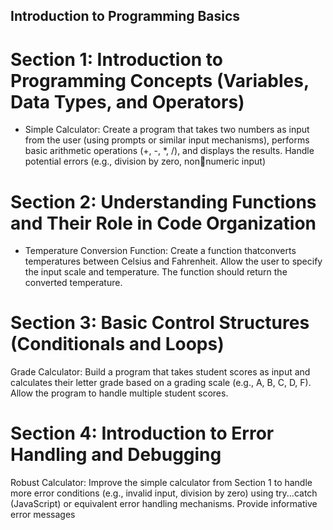 ## Introduction to Programming Basics


# Section 1: Introduction to Programming Concepts (Variables, Data Types, and Operators)

- Simple Calculator: Create a program that takes two numbers as input from the user (using prompts or similar input mechanisms), performs basic arithmetic operations (+, -, *, /), and displays the results. Handle potential errors (e.g., division by zero, nonnumeric input)


# Section 2: Understanding Functions and Their Role in Code Organization

- Temperature Conversion Function: Create a function thatconverts temperatures between Celsius and Fahrenheit. Allow the user to specify the input scale and temperature. The function should return the converted temperature.


# Section 3: Basic Control Structures (Conditionals and Loops)
Grade Calculator: Build a program that takes student scores as input and calculates their letter grade based on a grading scale (e.g., A, B, C, D, F). Allow the program to handle multiple student scores.


# Section 4: Introduction to Error Handling and Debugging
Robust Calculator: Improve the simple calculator from Section 1 to handle more error conditions (e.g., invalid input, division by zero) using try...catch (JavaScript) or equivalent error handling mechanisms. Provide informative error messages

